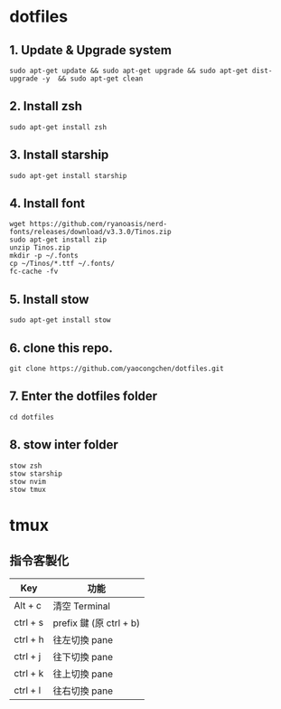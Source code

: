 # dotfiles
## 1. Update & Upgrade system
```shell
sudo apt-get update && sudo apt-get upgrade && sudo apt-get dist-upgrade -y  && sudo apt-get clean
```

## 2. Install zsh
```shell
sudo apt-get install zsh
```

## 3. Install starship
```shell
sudo apt-get install starship
```

## 4. Install font
```shell
wget https://github.com/ryanoasis/nerd-fonts/releases/download/v3.3.0/Tinos.zip
sudo apt-get install zip
unzip Tinos.zip
mkdir -p ~/.fonts
cp ~/Tinos/*.ttf ~/.fonts/
fc-cache -fv
```

## 5. Install stow
```shell
sudo apt-get install stow
```

## 6. clone this repo.
```shell
git clone https://github.com/yaocongchen/dotfiles.git
```

## 7. Enter the dotfiles folder
```shell
cd dotfiles
```

## 8. stow inter folder
```shell
stow zsh
stow starship
stow nvim
stow tmux
```

# tmux
## 指令客製化
| Key | 功能 |
|-----|-----|
| Alt + c | 清空 Terminal |
| ctrl + s |  prefix 鍵 (原 ctrl + b) |
| ctrl + h| 往左切換 pane |
| ctrl + j| 往下切換 pane |
| ctrl + k| 往上切換 pane |
| ctrl + l| 往右切換 pane |